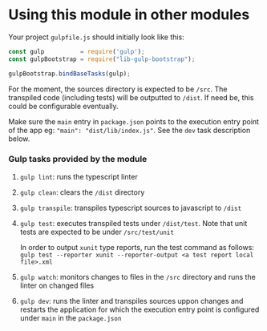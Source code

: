 # Using this module in other modules

Your project `gulpfile.js` should initially look like this:

```js
const gulp          = require('gulp');
const gulpBootstrap = require("lib-gulp-bootstrap");

gulpBootstrap.bindBaseTasks(gulp);

```

For the moment, the sources directory is expected to be `/src`.  The transpiled code (including tests) will be outputted to `/dist`. If need be, this could be configurable eventually.

Make sure the `main` entry in `package.json` points to the execution entry point of the app eg:
`"main": "dist/lib/index.js"`.  See the `dev` task description below.

### Gulp tasks provided by the module
1. `gulp lint`: runs the typescript linter
2. `gulp clean`: clears the `/dist` directory
3. `gulp transpile`: transpiles typescript sources to javascript to `/dist`
4. `gulp test`: executes transpiled tests under `/dist/test`.  Note that unit tests are expected to be under `/src/test/unit`

   In order to output `xunit` type reports, run the test command as follows: `gulp test --reporter xunit --reporter-output <a test report local file>.xml`
5. `gulp watch`: monitors changes to files in the `/src` directory and runs the linter on changed files
6. `gulp dev`: runs the linter and transpiles sources uppon changes and restarts the application for which the execution entry point is configured under `main` in the `package.json`

